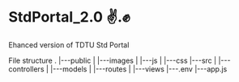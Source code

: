 # StdPortal_2.0 ✌️.✊
Ehanced version of TDTU Std Portal


File structure
.
|---public
|   |---images
|   |---js
|   |---css
|---src
|   |---controllers
|   |---models
|   |---routes
|   |---views
|---.env
|---app.js
